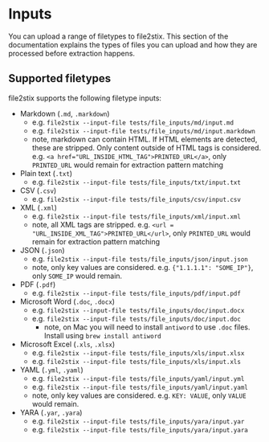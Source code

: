 # Inputs

You can upload a range of filetypes to file2stix. This section of the documentation explains the types of files you can upload and how they are processed before extraction happens.

## Supported filetypes

file2stix supports the following filetype inputs:

* Markdown (`.md`, `.markdown`)
	* e.g. `file2stix --input-file tests/file_inputs/md/input.md`
	* e.g. `file2stix --input-file tests/file_inputs/md/input.markdown`
	* note, markdown can contain HTML. If HTML elements are detected, these are stripped. Only content outside of HTML tags is considered. e.g. `<a href="URL_INSIDE_HTML_TAG">PRINTED_URL</a>`, only `PRINTED_URL` would remain for extraction pattern matching
* Plain text (`.txt`)
	* e.g. `file2stix --input-file tests/file_inputs/txt/input.txt`
* CSV (`.csv`)
	* e.g. `file2stix --input-file tests/file_inputs/csv/input.csv`
* XML (`.xml`)
	* e.g. `file2stix --input-file tests/file_inputs/xml/input.xml`
	* note, all XML tags are stripped. e.g. `<url = "URL_INSIDE_XML_TAG">PRINTED_URL</url>`, only `PRINTED_URL` would remain for extraction pattern matching
* JSON (`.json`)
	* e.g. `file2stix --input-file tests/file_inputs/json/input.json`
	* note, only key values are considered. e.g. `{"1.1.1.1": "SOME_IP"}`, only `SOME_IP` would remain.
* PDF (`.pdf`)
	* e.g. `file2stix --input-file tests/file_inputs/pdf/input.pdf`
* Microsoft Word (`.doc`, `.docx`)
	* e.g. `file2stix --input-file tests/file_inputs/doc/input.docx`
	* e.g. `file2stix --input-file tests/file_inputs/doc/input.doc`
		* note, on Mac you will need to install `antiword` to use `.doc` files. Install using `brew install antiword`
* Microsoft Excel (`.xls`, `.xlsx`)
	* e.g. `file2stix --input-file tests/file_inputs/xls/input.xlsx`
	* e.g. `file2stix --input-file tests/file_inputs/xls/input.xls`
* YAML (`.yml`, `.yaml`)
	* e.g. `file2stix --input-file tests/file_inputs/yaml/input.yml`
	* e.g. `file2stix --input-file tests/file_inputs/yaml/input.yaml`
	* note, only key values are considered. e.g. `KEY: VALUE`, only `VALUE` would remain.
* YARA (`.yar`, `.yara`)
	* e.g. `file2stix --input-file tests/file_inputs/yara/input.yar`
	* e.g. `file2stix --input-file tests/file_inputs/yara/input.yara`